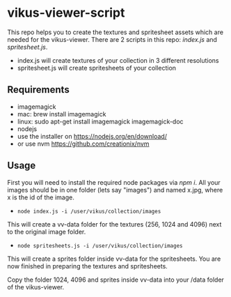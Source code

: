 # vikus-viewer-script

This repo helps you to create the textures and spritesheet assets which are needed for the vikus-viewer. There are 2 scripts in this repo: *index.js* and *spritesheet.js*.
- index.js will create textures of your collection in 3 different resolutions
- spritesheet.js will create spritesheets of your collection



## Requirements
- imagemagick
 - mac: brew install imagemagick
 - linux: sudo apt-get install imagemagick imagemagick-doc 
- nodejs
 - use the installer on https://nodejs.org/en/download/
 - or use nvm https://github.com/creationix/nvm


## Usage
First you will need to install the required node packages via *npm i*. All your images should be in one folder (lets say "images") and named x.jpg, where x is the id of the image.


- ``node index.js -i /user/vikus/collection/images`` 

This will create a vv-data folder for the textures (256, 1024 and 4096) next to the original image folder.

- ```node spritesheets.js -i /user/vikus/collection/images```

This will create a sprites folder inside vv-data for the spritesheets.
You are now finished in preparing the textures and spritesheets.

Copy the folder 1024, 4096 and sprites inside vv-data into your /data folder of the vikus-viewer.
